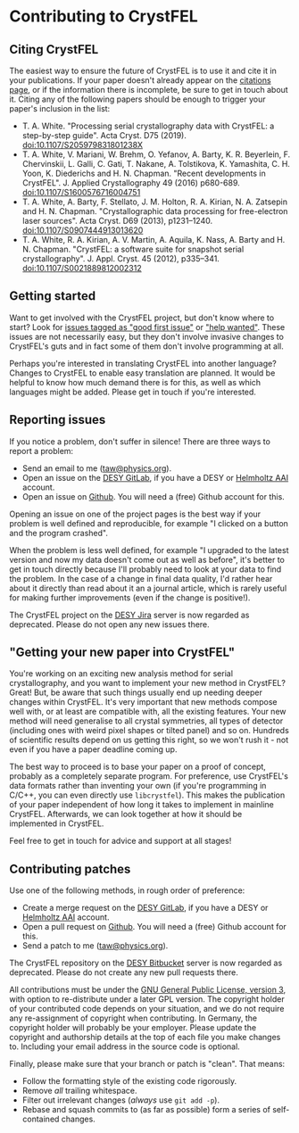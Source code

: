 Contributing to CrystFEL
========================

Citing CrystFEL
---------------

The easiest way to ensure the future of CrystFEL is to use it and cite it in your publications.  If your paper doesn't already appear on the [citations page](https://www.desy.de/~twhite/crystfel/citations.html), or if the information there is incomplete, be sure to get in touch about it.  Citing any of the following papers should be enough to trigger your paper's inclusion in the list:

* T. A. White. "Processing serial crystallography data with CrystFEL: a step-by-step guide". Acta Cryst. D75 (2019).  [doi:10.1107/S205979831801238X](https://doi.org/10.1107/S205979831801238X)
* T. A. White, V. Mariani, W. Brehm, O. Yefanov, A. Barty, K. R. Beyerlein, F. Chervinskii, L. Galli, C. Gati, T. Nakane, A. Tolstikova, K. Yamashita, C. H. Yoon, K. Diederichs and H. N. Chapman. "Recent developments in CrystFEL". J. Applied Crystallography 49 (2016) p680-689.  [doi:10.1107/S1600576716004751](http://dx.doi.org/10.1107/S1600576716004751)
* T. A. White, A. Barty, F. Stellato, J. M. Holton, R. A. Kirian, N. A. Zatsepin and H. N. Chapman. "Crystallographic data processing for free-electron laser sources". Acta Cryst. D69 (2013), p1231–1240.  [doi:10.1107/S0907444913013620](http://dx.doi.org/10.1107/S0907444913013620)
* T. A. White, R. A. Kirian, A. V. Martin, A. Aquila, K. Nass, A. Barty and H. N. Chapman. "CrystFEL: a software suite for snapshot serial crystallography". J. Appl. Cryst. 45 (2012), p335–341.  [doi:10.1107/S0021889812002312](http://dx.doi.org/10.1107/S0021889812002312)


Getting started
---------------

Want to get involved with the CrystFEL project, but don't know where to start?  Look for [issues tagged as "good first issue"](https://gitlab.desy.de/thomas.white/crystfel/-/issues?label_name%5B%5D=good+first+issue) or ["help wanted"](https://gitlab.desy.de/thomas.white/crystfel/-/issues?label_name%5B%5D=help+wanted).  These issues are not necessarily easy, but they don't involve invasive changes to CrystFEL's guts and in fact some of them don't involve programming at all.

Perhaps you're interested in translating CrystFEL into another language?  Changes to CrystFEL to enable easy translation are planned.  It would be helpful to know how much demand there is for this, as well as which languages might be added.  Please get in touch if you're interested.


Reporting issues
----------------

If you notice a problem, don't suffer in silence!  There are three ways to report a problem:

* Send an email to me (taw@physics.org).
* Open an issue on the [DESY GitLab](https://gitlab.desy.de/thomas.white/crystfel), if you have a DESY or [Helmholtz AAI](https://login.helmholtz.de/home/) account.
* Open an issue on [Github](https://github.com/taw10/crystfel).  You will need a (free) Github account for this.

Opening an issue on one of the project pages is the best way if your problem is well defined and reproducible, for example "I clicked on a button and the program crashed".

When the problem is less well defined, for example "I upgraded to the latest version and now my data doesn't come out as well as before", it's better to get in touch directly because I'll probably need to look at your data to find the problem.  In the case of a change in final data quality, I'd rather hear about it directly than read about it an a journal article, which is rarely useful for making further improvements (even if the change is positive!).

The CrystFEL project on the [DESY Jira](https://agira.desy.de/projects/CRYS/issues) server is now regarded as deprecated.  Please do not open any new issues there.


"Getting your new paper into CrystFEL"
--------------------------------------

You're working on an exciting new analysis method for serial crystallography, and you want to implement your new method in CrystFEL?  Great!  But, be aware that such things usually end up needing deeper changes within CrystFEL.  It's very important that new methods compose well with, or at least are compatible with, all the existing features.  Your new method will need generalise to all crystal symmetries, all types of detector (including ones with weird pixel shapes or tilted panel) and so on.  Hundreds of scientific results depend on us getting this right, so we won't rush it - not even if you have a paper deadline coming up.

The best way to proceed is to base your paper on a proof of concept, probably as a completely separate program.  For preference, use CrystFEL's data formats rather than inventing your own (if you're programming in C/C++, you can even directly use `libcrystfel`).  This makes the publication of your paper independent of how long it takes to implement in mainline CrystFEL.  Afterwards, we can look together at how it should be implemented in CrystFEL.

Feel free to get in touch for advice and support at all stages!


Contributing patches
--------------------

Use one of the following methods, in rough order of preference:

* Create a merge request on the [DESY GitLab](https://gitlab.desy.de/thomas.white/crystfel), if you have a DESY or [Helmholtz AAI](https://login.helmholtz.de/home/) account.
* Open a pull request on [Github](https://github.com/taw10/crystfel).  You will need a (free) Github account for this.
* Send a patch to me (taw@physics.org).

The CrystFEL repository on the [DESY Bitbucket](https://stash.desy.de/projects/CRYS/repos/crystfel/) server is now regarded as deprecated.  Please do not create any new pull requests there.

All contributions must be under the [GNU General Public License, version 3](https://www.gnu.org/licenses/gpl-3.0.html), with option to re-distribute under a later GPL version.  The copyright holder of your contributed code depends on your situation, and we do not require any re-assignment of copyright when contributing.  In Germany, the copyright holder will probably be your employer.  Please update the copyright and authorship details at the top of each file you make changes to.  Including your email address in the source code is optional.

Finally, please make sure that your branch or patch is "clean".  That means:

* Follow the formatting style of the existing code rigorously.
* Remove *all* trailing whitespace.
* Filter out irrelevant changes (*always* use `git add -p`).
* Rebase and squash commits to (as far as possible) form a series of self-contained changes.
